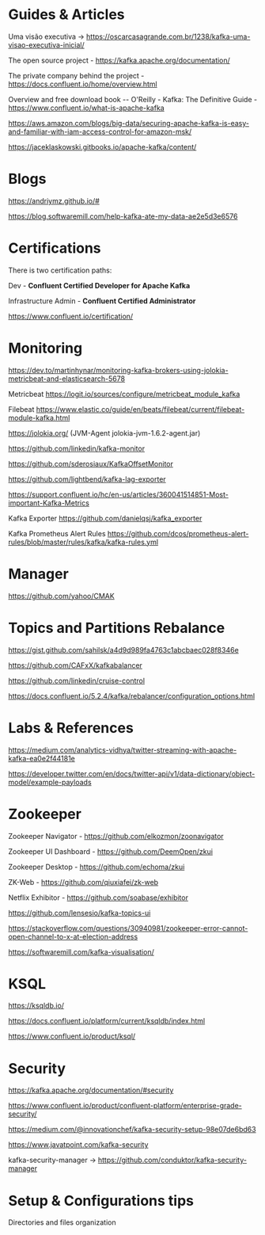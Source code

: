 # Guides & Articles

Uma visão executiva -> https://oscarcasagrande.com.br/1238/kafka-uma-visao-executiva-inicial/

The open source project - https://kafka.apache.org/documentation/

The private company behind the project - https://docs.confluent.io/home/overview.html

Overview and free download book -- O'Reilly - Kafka: The Definitive Guide - https://www.confluent.io/what-is-apache-kafka

https://aws.amazon.com/blogs/big-data/securing-apache-kafka-is-easy-and-familiar-with-iam-access-control-for-amazon-msk/

https://jaceklaskowski.gitbooks.io/apache-kafka/content/

# Blogs

https://andriymz.github.io/#

https://blog.softwaremill.com/help-kafka-ate-my-data-ae2e5d3e6576


# Certifications

There is two certification paths:

Dev - **Confluent Certified Developer for Apache Kafka**

Infrastructure Admin - **Confluent Certified Administrator**

https://www.confluent.io/certification/


# Monitoring

https://dev.to/martinhynar/monitoring-kafka-brokers-using-jolokia-metricbeat-and-elasticsearch-5678

Metricbeat https://logit.io/sources/configure/metricbeat_module_kafka

Filebeat https://www.elastic.co/guide/en/beats/filebeat/current/filebeat-module-kafka.html

https://jolokia.org/ (JVM-Agent	jolokia-jvm-1.6.2-agent.jar)

https://github.com/linkedin/kafka-monitor

https://github.com/sderosiaux/KafkaOffsetMonitor

https://github.com/lightbend/kafka-lag-exporter

https://support.confluent.io/hc/en-us/articles/360041514851-Most-important-Kafka-Metrics

Kafka Exporter https://github.com/danielqsj/kafka_exporter

Kafka Prometheus Alert Rules https://github.com/dcos/prometheus-alert-rules/blob/master/rules/kafka/kafka-rules.yml

# Manager

https://github.com/yahoo/CMAK


# Topics and Partitions Rebalance

https://gist.github.com/sahilsk/a4d9d989fa4763c1abcbaec028f8346e

https://github.com/CAFxX/kafkabalancer

https://github.com/linkedin/cruise-control


https://docs.confluent.io/5.2.4/kafka/rebalancer/configuration_options.html





# Labs & References

https://medium.com/analytics-vidhya/twitter-streaming-with-apache-kafka-ea0e2f44181e

https://developer.twitter.com/en/docs/twitter-api/v1/data-dictionary/object-model/example-payloads


# Zookeeper

Zookeeper Navigator - https://github.com/elkozmon/zoonavigator

Zookeeper UI Dashboard - https://github.com/DeemOpen/zkui

Zookeeper Desktop - https://github.com/echoma/zkui

ZK-Web - https://github.com/qiuxiafei/zk-web

Netflix Exhibitor - https://github.com/soabase/exhibitor

https://github.com/lensesio/kafka-topics-ui

https://stackoverflow.com/questions/30940981/zookeeper-error-cannot-open-channel-to-x-at-election-address

https://softwaremill.com/kafka-visualisation/


# KSQL

https://ksqldb.io/

https://docs.confluent.io/platform/current/ksqldb/index.html

https://www.confluent.io/product/ksql/


# Security

https://kafka.apache.org/documentation/#security

https://www.confluent.io/product/confluent-platform/enterprise-grade-security/

https://medium.com/@innovationchef/kafka-security-setup-98e07de6bd63

https://www.javatpoint.com/kafka-security

kafka-security-manager -> https://github.com/conduktor/kafka-security-manager

# Setup & Configurations tips

Directories and files organization

# 